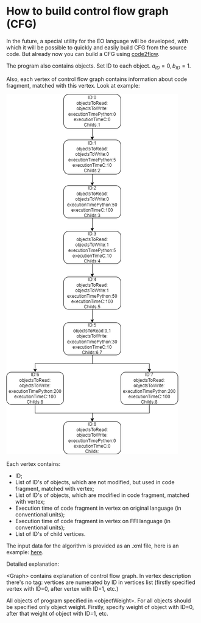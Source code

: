 # How to build control flow graph (CFG)

In the future, a special utility for the EO language will be developed, with which it will be possible to quickly and easily build CFG from the source code. But already now you can build a CFG using [code2flow](https://app.code2flow.com/).

The program also contains objects. Set ID to each object. $a_{ID}=0,b_{ID}=1$.

Also, each vertex of control flow graph contains information about code fragment, matched with this vertex. Look at example:

![parametrized control flow graph](resources/simple_example_cfg_parametrized.png)

Each vertex contains:
* ID;
* List of ID's of objects, which are not modified, but used in code fragment, matched with vertex;
* List of ID's of objects, which are modified in code fragment, matched with vertex;
* Execution time of code fragment in vertex on original language (in conventional units);
* Execution time of code fragment in vertex on FFI language (in conventional units);
* List of ID's of child vertices.

The input data for the algorithm is provided as an .xml file, here is an example: [here](test_examples/test_simple.xml).

Detailed explanation:

\<Graph> contains explanation of control flow graph. In vertex description there's no <ID> tag: vertices are numerated by ID in vertices list (firstly specified vertex with ID=0, after vertex with ID=1, etc.)

All objects of program specified in \<objectWeight>. For all objects should be specified only object weight. Firstly, specify weight of object with ID=0, after that weight of object with ID=1, etc.